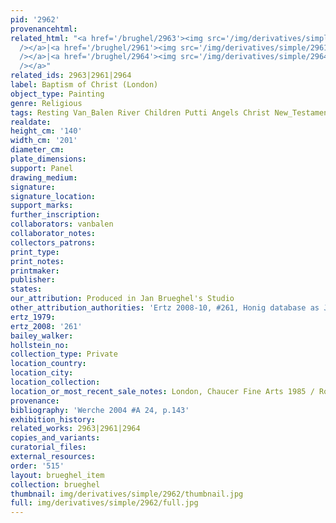 ```yaml
---
pid: '2962'
provenancehtml:
related_html: "<a href='/brughel/2963'><img src='/img/derivatives/simple/2963/thumbnail.jpg'
  /></a>|<a href='/brughel/2961'><img src='/img/derivatives/simple/2961/thumbnail.jpg'
  /></a>|<a href='/brughel/2964'><img src='/img/derivatives/simple/2964/thumbnail.jpg'
  /></a>"
related_ids: 2963|2961|2964
label: Baptism of Christ (London)
object_type: Painting
genre: Religious
tags: Resting Van_Balen River Children Putti Angels Christ New_Testament
realdate:
height_cm: '140'
width_cm: '201'
diameter_cm:
plate_dimensions:
support: Panel
drawing_medium:
signature:
signature_location:
support_marks:
further_inscription:
collaborators: vanbalen
collaborator_notes:
collectors_patrons:
print_type:
print_notes:
printmaker:
publisher:
states:
our_attribution: Produced in Jan Brueghel's Studio
other_attribution_authorities: 'Ertz 2008-10, #261, Honig database as Jan and Studio'
ertz_1979:
ertz_2008: '261'
bailey_walker:
hollstein_no:
collection_type: Private
location_country:
location_city:
location_collection:
location_or_most_recent_sale_notes: London, Chaucer Fine Arts 1985 / Rome, Gasparrini
provenance:
bibliography: 'Werche 2004 #A 24, p.143'
exhibition_history:
related_works: 2963|2961|2964
copies_and_variants:
curatorial_files:
external_resources:
order: '515'
layout: brueghel_item
collection: brueghel
thumbnail: img/derivatives/simple/2962/thumbnail.jpg
full: img/derivatives/simple/2962/full.jpg
---
```

